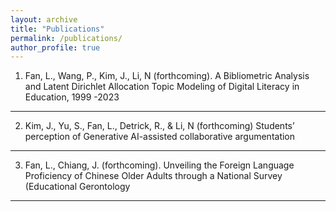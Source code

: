 ```yaml
---
layout: archive
title: "Publications"
permalink: /publications/
author_profile: true
---
```


1)	Fan, L., Wang, P., Kim, J., Li, N (forthcoming). A Bibliometric Analysis and Latent Dirichlet Allocation Topic Modeling of Digital Literacy in Education, 1999 -2023
---------
  
2)	Kim, J., Yu, S., Fan, L., Detrick, R., & Li, N (forthcoming) Students’ perception of Generative AI-assisted collaborative argumentation
--------
   
3)	Fan, L., Chiang, J. (forthcoming). Unveiling the Foreign Language Proficiency of Chinese Older Adults through a National Survey (Educational Gerontology 
-------
